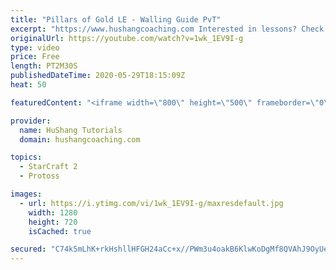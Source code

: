 ```yaml
---
title: "Pillars of Gold LE - Walling Guide PvT"
excerpt: "https://www.hushangcoaching.com Interested in lessons? Check out the website for more information ------------------------------------------------------------------------------------------------------- Want to support HuShang Tutorials directly? Patreon is a website where you can contribute a monthly"
originalUrl: https://youtube.com/watch?v=1wk_1EV9I-g
type: video
price: Free
length: PT2M30S
publishedDateTime: 2020-05-29T18:15:09Z
heat: 50

featuredContent: "<iframe width=\"800\" height=\"500\" frameborder=\"0\" src=\"https://www.youtube.com/embed/1wk_1EV9I-g\" allow=\"accelerometer; autoplay; encrypted-media; gyroscope; picture-in-picture\" allowfullscreen></iframe>"

provider:
  name: HuShang Tutorials
  domain: hushangcoaching.com

topics:
  - StarCraft 2
  - Protoss

images:
  - url: https://i.ytimg.com/vi/1wk_1EV9I-g/maxresdefault.jpg
    width: 1280
    height: 720
    isCached: true

secured: "C74k5mLhK+rkHshllHFGH24aCc+x//PWm3u4oakB6KlwKoDgMf8QVAhJ9OyUeMHRAg28sVlMXrRtxVE81c3chrWvRBfHHEd5/469YAbYXJTXLRlYBSSznSgdIMiAb74CwJcBb+tnd3ZhigWHPaP8yaqC37QQwhf3eRWgYeYivkkJfvR1cuL6Tzcnlzo17OVsJPV7w7Xd7aFX4BI3T5L/sGwup+g0viwxTG30H+ohzqiIHltbzrcJseXPkCM1Q1SBz0QXCymA+6JMfmWxppu5TqszJ30ADam1IASynt7U8K/pL3GaqfJHBpyBIYViVh6osn544KFEyj4aHiY9EFDPeT8hlSvFAoW6EnnnuW3Euw6Zp7ryWYv1BEffod528Tr+qkcNLCuXbcDEUuRtAklE6QuH0URCDcv7n3To+ddJQ0o=;JfRh9wUTvz0g3tV5rp9Gqw=="
---
```


